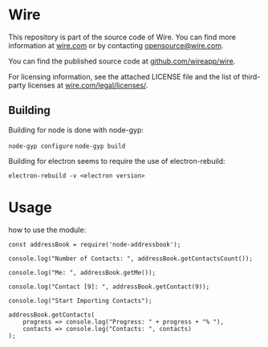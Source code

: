 # Wire

This repository is part of the source code of Wire. You can find more information at [wire.com](https://wire.com) or by contacting opensource@wire.com.

You can find the published source code at [github.com/wireapp/wire](https://github.com/wireapp/wire). 

For licensing information, see the attached LICENSE file and the list of third-party licenses at [wire.com/legal/licenses/](https://wire.com/legal/licenses/).

## Building

Building for node is done with node-gyp:

`node-gyp configure`
`node-gyp build`

Building for electron seems to require the use of electron-rebuild:

`electron-rebuild -v <electron version>`

# Usage

how to use the module:
```
const addressBook = require('node-addressbook');

console.log("Number of Contacts: ", addressBook.getContactsCount());

console.log("Me: ", addressBook.getMe());

console.log("Contact [9]: ", addressBook.getContact(9));

console.log("Start Importing Contacts");

addressBook.getContacts(
    progress => console.log("Progress: " + progress + "% "),
    contacts => console.log("Contacts: ", contacts)
);
```